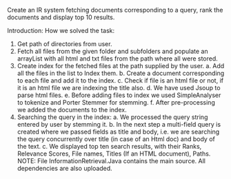 Create an IR system fetching documents corresponding to a query, rank the documents and display top 10 results.

Introduction: How we solved the task:
1. Get path of directories from user.
2. Fetch all files from the given folder and subfolders and populate an arrayList with all html
and txt files from the path where all were stored.
3. Create index for the fetched files at the path supplied by the user.
a. Add all the files in the list to Index them.
b. Create a document corresponding to each file and add it to the index.
c. Check if file is an html file or not, if it is an html file we are indexing the title also.
d. We have used Jsoup to parse html files.
e. Before adding files to index we used SimpleAnalyser to tokenize and Porter Stemmer
for stemming.
f. After pre-processing we added the documents to the index.
4. Searching the query in the index:
a. We processed the query string entered by user by stemming it.
b. In the next step a multi-field query is created where we passed fields as title and body,
i.e. we are searching the query concurrently over title (in case of an Html doc) and
body of the text.
c. We displayed top ten search results, with their Ranks, Relevance Scores, File names,
Titles (If an HTML document), Paths.
NOTE: File InformationRetrieval.Java contains the main source. All dependencies are also uploaded.
